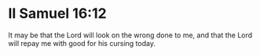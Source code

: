 # II Samuel 16:12

It may be that the Lord will look on the wrong done to me, and that the Lord will repay me with good for his cursing today.
